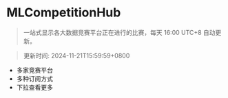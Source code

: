 # MLCompetitionHub

> 一站式显示各大数据竞赛平台正在进行的比赛，每天 16:00 UTC+8 自动更新。
  
> 更新时间: 2024-11-21T15:59:59+0800 

* 多家竞赛平台
* 多种订阅方式
* 下拉查看更多